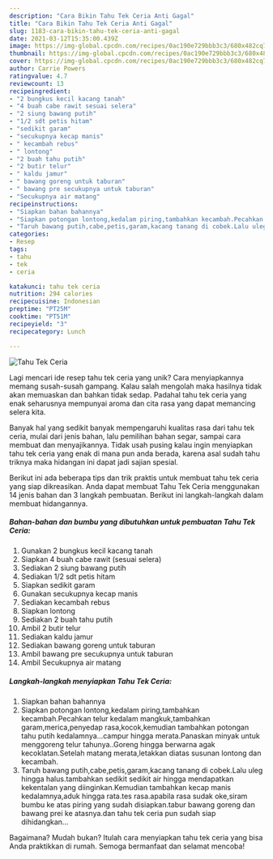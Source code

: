 ```yaml
---
description: "Cara Bikin Tahu Tek Ceria Anti Gagal"
title: "Cara Bikin Tahu Tek Ceria Anti Gagal"
slug: 1183-cara-bikin-tahu-tek-ceria-anti-gagal
date: 2021-03-12T15:35:00.439Z
image: https://img-global.cpcdn.com/recipes/0ac190e729bbb3c3/680x482cq70/tahu-tek-ceria-foto-resep-utama.jpg
thumbnail: https://img-global.cpcdn.com/recipes/0ac190e729bbb3c3/680x482cq70/tahu-tek-ceria-foto-resep-utama.jpg
cover: https://img-global.cpcdn.com/recipes/0ac190e729bbb3c3/680x482cq70/tahu-tek-ceria-foto-resep-utama.jpg
author: Carrie Powers
ratingvalue: 4.7
reviewcount: 13
recipeingredient:
- "2 bungkus kecil kacang tanah"
- "4 buah cabe rawit sesuai selera"
- "2 siung bawang putih"
- "1/2 sdt petis hitam"
- "sedikit garam"
- "secukupnya kecap manis"
- " kecambah rebus"
- " lontong"
- "2 buah tahu putih"
- "2 butir telur"
- " kaldu jamur"
- " bawang goreng untuk taburan"
- " bawang pre secukupnya untuk taburan"
- "Secukupnya air matang"
recipeinstructions:
- "Siapkan bahan bahannya"
- "Siapkan potongan lontong,kedalam piring,tambahkan kecambah.Pecahkan telur kedalam mangkuk,tambahkan garam,merica,penyedap rasa,kocok,kemudian tambahkan potongan tahu putih kedalamnya...campur hingga merata.Panaskan minyak untuk menggoreng telur tahunya..Goreng hingga berwarna agak kecoklatan.Setelah matang merata,letakkan diatas susunan lontong dan kecambah."
- "Taruh bawang putih,cabe,petis,garam,kacang tanang di cobek.Lalu uleg hingga halus.tambahkan sedikit sedikit air hingga mendapatkan kekentalan yang diinginkan.Kemudian tambahkan kecap manis kedalamnya,aduk hingga rata.tes rasa.apabila rasa sudak oke,siram bumbu ke atas piring yang sudah disiapkan.tabur bawang goreng dan bawang prei ke atasnya.dan tahu tek ceria pun sudah siap dihidangkan..."
categories:
- Resep
tags:
- tahu
- tek
- ceria

katakunci: tahu tek ceria 
nutrition: 294 calories
recipecuisine: Indonesian
preptime: "PT25M"
cooktime: "PT51M"
recipeyield: "3"
recipecategory: Lunch

---
```



![Tahu Tek Ceria](https://img-global.cpcdn.com/recipes/0ac190e729bbb3c3/680x482cq70/tahu-tek-ceria-foto-resep-utama.jpg)

Lagi mencari ide resep tahu tek ceria yang unik? Cara menyiapkannya memang susah-susah gampang. Kalau salah mengolah maka hasilnya tidak akan memuaskan dan bahkan tidak sedap. Padahal tahu tek ceria yang enak seharusnya mempunyai aroma dan cita rasa yang dapat memancing selera kita.

Banyak hal yang sedikit banyak mempengaruhi kualitas rasa dari tahu tek ceria, mulai dari jenis bahan, lalu pemilihan bahan segar, sampai cara membuat dan menyajikannya. Tidak usah pusing kalau ingin menyiapkan tahu tek ceria yang enak di mana pun anda berada, karena asal sudah tahu triknya maka hidangan ini dapat jadi sajian spesial.




Berikut ini ada beberapa tips dan trik praktis untuk membuat tahu tek ceria yang siap dikreasikan. Anda dapat membuat Tahu Tek Ceria menggunakan 14 jenis bahan dan 3 langkah pembuatan. Berikut ini langkah-langkah dalam membuat hidangannya.

<!--inarticleads1-->

##### Bahan-bahan dan bumbu yang dibutuhkan untuk pembuatan Tahu Tek Ceria:

1. Gunakan 2 bungkus kecil kacang tanah
1. Siapkan 4 buah cabe rawit (sesuai selera)
1. Sediakan 2 siung bawang putih
1. Sediakan 1/2 sdt petis hitam
1. Siapkan sedikit garam
1. Gunakan secukupnya kecap manis
1. Sediakan  kecambah rebus
1. Siapkan  lontong
1. Sediakan 2 buah tahu putih
1. Ambil 2 butir telur
1. Sediakan  kaldu jamur
1. Sediakan  bawang goreng untuk taburan
1. Ambil  bawang pre secukupnya untuk taburan
1. Ambil Secukupnya air matang




<!--inarticleads2-->

##### Langkah-langkah menyiapkan Tahu Tek Ceria:

1. Siapkan bahan bahannya
1. Siapkan potongan lontong,kedalam piring,tambahkan kecambah.Pecahkan telur kedalam mangkuk,tambahkan garam,merica,penyedap rasa,kocok,kemudian tambahkan potongan tahu putih kedalamnya...campur hingga merata.Panaskan minyak untuk menggoreng telur tahunya..Goreng hingga berwarna agak kecoklatan.Setelah matang merata,letakkan diatas susunan lontong dan kecambah.
1. Taruh bawang putih,cabe,petis,garam,kacang tanang di cobek.Lalu uleg hingga halus.tambahkan sedikit sedikit air hingga mendapatkan kekentalan yang diinginkan.Kemudian tambahkan kecap manis kedalamnya,aduk hingga rata.tes rasa.apabila rasa sudak oke,siram bumbu ke atas piring yang sudah disiapkan.tabur bawang goreng dan bawang prei ke atasnya.dan tahu tek ceria pun sudah siap dihidangkan...




Bagaimana? Mudah bukan? Itulah cara menyiapkan tahu tek ceria yang bisa Anda praktikkan di rumah. Semoga bermanfaat dan selamat mencoba!
